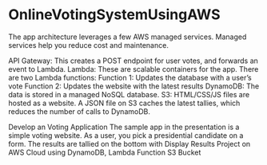 # OnlineVotingSystemUsingAWS

The app architecture leverages a few AWS managed services. Managed services help you reduce cost and maintenance.

API Gateway: This creates a POST endpoint for user votes, and forwards an event to Lambda.
Lambda: These are scalable containers for the app. There are two Lambda functions:
Function 1: Updates the database with a user’s vote
Function 2: Updates the website with the latest results
DynamoDB: The data is stored in a managed NoSQL database.
S3: HTML/CSS/JS files are hosted as a website. A JSON file on S3 caches the latest tallies, which reduces the number of calls to DynamoDB.

Develop an Voting Application The sample app in the presentation is a simple voting website. As a user, you pick a presidential candidate on a form. The results are tallied on the bottom with Display Results Project on AWS Cloud using DynamoDB, Lambda Function S3 Bucket






